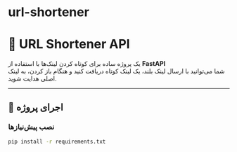 # url-shortener
# 🔗 URL Shortener API

یک پروژه ساده برای کوتاه کردن لینک‌ها با استفاده از **FastAPI**  
شما می‌توانید با ارسال لینک بلند، یک لینک کوتاه دریافت کنید و هنگام باز کردن، به لینک اصلی هدایت شوید.

---

## 🚀 اجرای پروژه

### نصب پیش‌نیازها
```bash
pip install -r requirements.txt
